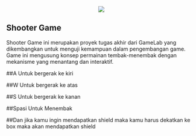 <div align="center">
  <img src="https://socialify.git.ci/RezzaFairusNugraha/Shooter-Game/image?language=1&name=1&owner=1&pattern=Overlapping+Hexagons&stargazers=1&theme=Dark" />
</div>

## Shooter Game

Shooter Game ini merupakan proyek tugas akhir dari GameLab yang dikembangkan untuk menguji kemampuan dalam pengembangan game. Game ini mengusung konsep permainan tembak-menembak dengan mekanisme yang menantang dan interaktif.

##A
Untuk bergerak ke kiri

##W
Untuk bergerak ke atas

##S
Untuk bergerak ke kanan

##Spasi
Untuk Menembak

##Dan jika kamu ingin mendapatkan shield maka kamu harus dekatkan ke box maka akan mendapatkan shield
